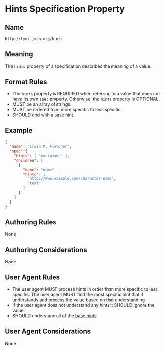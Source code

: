 # Hints Specification Property

## Name

`http://lynx-json.org/hints`

## Meaning

The `hints` property of a specification describes the meaning of a value.

## Format Rules

- The `hints` property is REQUIRED when referring to a value that does not have its own `spec` property. Otherwise, the `hints` property is OPTIONAL.
- MUST be an array of strings.
- MUST be ordered from more specific to less specific.
- SHOULD end with a [base hint](../../../#base-hint).

## Example

```json
{
  "name": "Irwin M. Fletcher",
  "spec":{
    "hints": [ "container" ],
    "children": [
      {
        "name": "name",
        "hints": [
          "http://www.example.com/character-name",
          "text"
        ]
      }
    ]
  }
}
```

## Authoring Rules

None

## Authoring Considerations

None

## User Agent Rules

- The user agent MUST process hints in order from more specific to less specific. The user agent MUST find the most specific hint that it understands and process the value based on that understanding.
- If the user agent does not understand any hints it SHOULD ignore the value.
- SHOULD understand all of the [base hints](../../../#base-hint).

## User Agent Considerations

None
